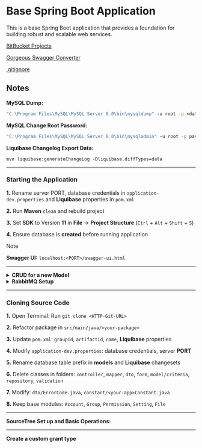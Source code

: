 # Base Spring Boot Application

This is a base Spring Boot application that provides a foundation for building robust and scalable web services.

[BitBucket Projects](https://git.developteam.net/projects)

[Gorgeous Swagger Converter](https://kaytervn.github.io/Gorgeous-Swagger-Converter-Web/)

[.gitignore](.gitignore)

## Notes

**MySQL Dump:**

```cmd
"C:\Program Files\MySQL\MySQL Server 8.0\bin\mysqldump" -u root -p <database-name> > D:\Downloads\dump_file.sql
```

**MySQL Change Root Password:**

```cmd
"C:\Program Files\MySQL\MySQL Server 8.0\bin\mysqladmin" -u root -p password <new-password>
```

**Liquibase Changelog Export Data:**

```
mvn liquibase:generateChangeLog -Dliquibase.diffTypes=data
```

---

### Starting the Application

**1.** Rename server PORT, database credentials in `application-dev.properties` and **Liquibase** properties in `pom.xml`

**2.** Run **Maven** `clean` and rebuild project

**3.** Set **SDK** to Version **11** in **File** → **Project Structure** (`Ctrl` + `Alt` + `Shift` + `S`)

**4.** Ensure database is **created** before running application

> [!NOTE] 
> **Swagger UI:** `localhost:<PORT>/swagger-ui.html`

---

<details>

  <summary><b>CRUD for a new Model</b></summary>

<br>

**1.** Create model class in `src/main/<your-package>/model`

**2.** Run **Maven** `clean` and rebuild project

**3.** Generate **Liquibase** changelog: `Maven` → `Plugins` → `liquibase` → `liquibase:diff`

**4.** Apply new changelog in `src/main/resources/liquibase/db.changelog-master.xml`

|                         File Creation Order                          |
| :------------------------------------------------------------------: |
| `Repository` → `Criteria` → `Form` → `DTO` → `Mapper` → `Controller` |

**Directory Structure**

```
src/
├── controller/<ModelName>Controller.java
│
├── dto/<ModelName>/
│   ├── <ModelName>Dto.java
│   └── <ModelName>AdminDto.java
│
├── form/<ModelName>/
│   ├── Create<ModelName>Form.java
│   └── Update<ModelName>Form.java
│
├── mapper/<ModelName>Mapper.java
├── model/criteria/<ModelName>Criteria.java
└── repository/<ModelName>Repository.java
```

|                                                         Controller Method Order                                                          |
| :--------------------------------------------------------------------------------------------------------------------------------------: |
| **get** (`MODEL_V`) → **list** (`MODEL_L`) → **autoComplete** → **create** (`MODEL_C`) → **update** (`MODEL_U`) → **delete** (`MODEL_D`) |

> **Note:** `MODEL` is a 2-3 character abbreviation of the model name (e.g., `SE_P` for `ServerProvider`).

</details>

<details>

---

<summary><b>RabbitMQ Setup</b></summary>

<br>

**1.** Install RabbitMQ

- In Terminal: Run `docker pull rabbitmq:3.13.6-management`
- In Docker Desktop: Run `rabbitmq` **Image**

- Set ports: `15672`:15672/tcp (**UI**), `5672`:5672/tcp (**AMQP**)

**2.** Access Management UI

- Open: http://localhost:15672/
- Login: `guest` / `guest`

**3.** Create Admin User

- Go to **Admin** tab
- Add new user with `Admin` tag

**4.** Run application and login with new admin account

</details>

---

### Cloning Source Code

**1.** Open Terminal: Run `git clone <HTTP-Git-URL>`

**2.** Refactor package in `src/main/java/<your-package>`

**3.** Update `pom.xml`: `groupId`, `artifactId`, `name`, **Liquibase** properties

**4.** Modify `application-dev.properties`: database credentials, server **PORT**

**5.** Rename database table prefix in **models** and **Liquibase** changesets

**6.** Delete classes in folders: `controller`, `mapper`, `dto`, `form`, `model/criteria`, `repository`, `validation`

**7.** Modify: `dto/ErrorCode.java`, `constant/<your-app>Constant.java`

**8.** Keep base modules: `Account`, `Group`, `Permission`, `Setting`, `File`

---

**SourceTree Set up and Basic Operations:**

---

**Create a custom grant type**
